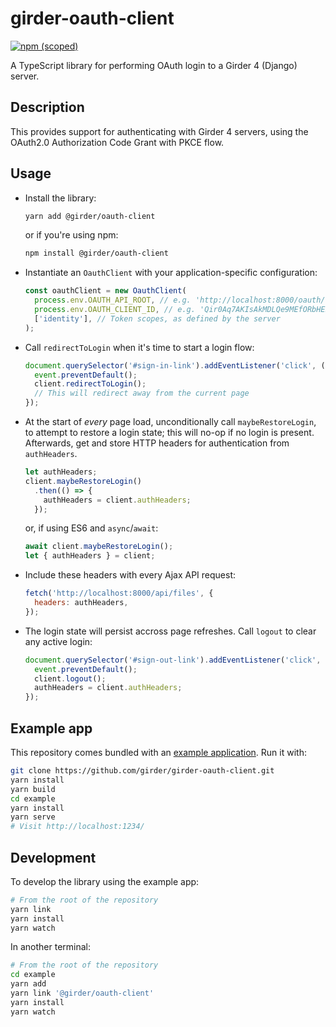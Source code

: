 # girder-oauth-client
[![npm (scoped)](https://img.shields.io/npm/v/@girder/oauth-client)](https://www.npmjs.com/package/@girder/oauth-client)

A TypeScript library for performing OAuth login to a Girder 4 (Django) server.

## Description
This provides support for authenticating with Girder 4 servers,
using the OAuth2.0 Authorization Code Grant with PKCE flow.

## Usage
* Install the library:
  ```bash
  yarn add @girder/oauth-client
  ```

  or if you're using npm:
  ```bash
  npm install @girder/oauth-client
  ```

* Instantiate an `OauthClient` with your application-specific configuration:
  ```js
  const oauthClient = new OauthClient(
    process.env.OAUTH_API_ROOT, // e.g. 'http://localhost:8000/oauth/'
    process.env.OAUTH_CLIENT_ID, // e.g. 'Qir0Aq7AKIsAkMDLQe9MEfORbHEBKsViNhAKJf1A'
    ['identity'], // Token scopes, as defined by the server
  );
  ```

* Call `redirectToLogin` when it's time to start a login flow:
  ```js
  document.querySelector('#sign-in-link').addEventListener('click', (event) => {
    event.preventDefault();
    client.redirectToLogin();
    // This will redirect away from the current page
  });
  ```

* At the start of *every* page load, unconditionally call `maybeRestoreLogin`, to attempt to
  restore a login state; this will no-op if no login is present. Afterwards, get and store HTTP
  headers for authentication from `authHeaders`.
  ```js
  let authHeaders;
  client.maybeRestoreLogin()
    .then(() => {
      authHeaders = client.authHeaders;
    });
  ```

  or, if using ES6 and `async`/`await`:
  ```js
  await client.maybeRestoreLogin();
  let { authHeaders } = client;
  ```

* Include these headers with every Ajax API request:
  ```js
  fetch('http://localhost:8000/api/files', {
    headers: authHeaders,
  });
  ```

* The login state will persist accross page refreshes. Call `logout` to clear any active login:
  ```js
  document.querySelector('#sign-out-link').addEventListener('click', (event) => {
    event.preventDefault();
    client.logout();
    authHeaders = client.authHeaders;
  });
  ```

## Example app
This repository comes bundled with an [example application](example/index.html). Run it with:
```bash
git clone https://github.com/girder/girder-oauth-client.git
yarn install
yarn build
cd example
yarn install
yarn serve
# Visit http://localhost:1234/
```

## Development
To develop the library using the example app:
```bash
# From the root of the repository
yarn link
yarn install
yarn watch
```
In another terminal:
```bash
# From the root of the repository
cd example
yarn add 
yarn link '@girder/oauth-client'
yarn install
yarn watch
```

